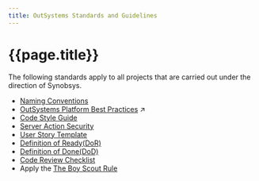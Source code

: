 ```yaml
---
title: OutSystems Standards and Guidelines
---
```

# {{page.title}}

The following standards apply to all projects that are carried out under the direction of Synobsys.

* [Naming Conventions](OutSystemsNamingConventions.html)
* <a class="external" href="https://success.outsystems.com/Documentation/Best_Practices/Development/OutSystems_Platform_Best_Practices" target="_blank">OutSystems Platform Best Practices</a> :arrow_upper_right:
* <a class="external" href="https://leonardo-monteiro-fernandes.medium.com/a-code-style-guide-for-outsystems-97a923084159" target="_blank">Code Style Guide</a>
* [Server Action Security](ServerActionSecurity.html)
* [User Story Template](UserStoryTemplate.html)
* [Definition of Ready(DoR)](DefinitionOfReady.html)
* [Definition of Done(DoD)](DefinitionOfDone.html)
* [Code Review Checklist](CodeReviewChecklist.html)
* Apply the <a class="external" href="https://www.oreilly.com/library/view/97-things-every/9780596809515/ch08.html" target="_blank">The Boy Scout Rule</a>
